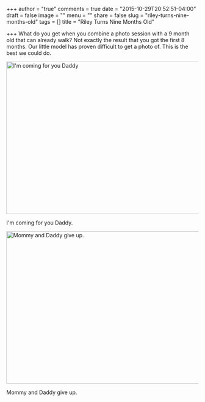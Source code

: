+++
author = "true"
comments = true
date = "2015-10-29T20:52:51-04:00"
draft = false
image = ""
menu = ""
share = false
slug = "riley-turns-nine-months-old"
tags = []
title = "Riley Turns Nine Months Old"

+++
What do you get when you combine a photo session with a 9 month old that can already walk? Not exactly the result that you got the first 8 months. Our little model has proven difficult to get a photo of. <!--more-->This is the best we could do.

<a href="http://photos.kyleandarica.com/Family/Riley-Marie/2015-10-01-to-2015-10-31/i-q5K3ct3/A">
	<img class="" src="http://photos.kyleandarica.com/Family/Riley-Marie/2015-10-01-to-2015-10-31/i-q5K3ct3/0/M/IMG_8577-M.jpg" alt="I'm coming for you Daddy" width="600" height="400" />
</a>
<p class="caption">I'm coming for you Daddy.</p>

<a href="http://photos.kyleandarica.com/Family/Riley-Marie/2015-10-01-to-2015-10-31/i-wjmCTDw/A" target="_blank">
	<img src="http://photos.kyleandarica.com/Family/Riley-Marie/2015-10-01-to-2015-10-31/i-wjmCTDw/0/M/IMG_8561-M.jpg" alt="Mommy and Daddy give up." width="600" height="400" />
</a>
<p class="caption">Mommy and Daddy give up.</p>
